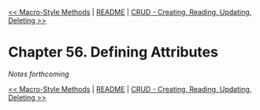 [&lt;&lt; Macro-Style Methods](ch55-macro-style-methods.md) | [README](README.md) | [CRUD - Creating, Reading, Updating, Deleting &gt;&gt;](ch57-crud-creating-reading-updating-deleting.md)

# Chapter 56. Defining Attributes

*Notes forthcoming*

[&lt;&lt; Macro-Style Methods](ch55-macro-style-methods.md) | [README](README.md) | [CRUD - Creating, Reading, Updating, Deleting &gt;&gt;](ch57-crud-creating-reading-updating-deleting.md)
